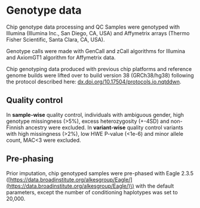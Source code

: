# Genotype data

Chip genotype data processing and QC Samples were genotyped with Illumina \(Illumina Inc., San Diego, CA, USA\) and Affymetrix arrays \(Thermo Fisher Scientific, Santa Clara, CA, USA\).

Genotype calls were made with GenCall and zCall algorithms for Illumina and AxiomGT1 algorithm for Affymetrix data.

Chip genotyping data produced with previous chip platforms and reference genome builds were lifted over to build version 38 \(GRCh38/hg38\) following the protocol described here: [dx.doi.org/10.17504/protocols.io.nqtddwn](https://dx.doi.org/10.17504/protocols.io.nqtddwn).

## Quality control

In **sample-wise** quality control, individuals with ambiguous gender, high genotype missingness \(&gt;5%\), excess heterozygosity \(+-4SD\) and non-Finnish ancestry were excluded. In **variant-wise** quality control variants with high missingness \(&gt;2%\), low HWE P-value \(&lt;1e-6\) and minor allele count, MAC&lt;3 were excluded.

## Pre-phasing

Prior imputation, chip genotyped samples were pre-phased with Eagle 2.3.5 \([https://data.broadinstitute.org/alkesgroup/Eagle/](https://data.broadinstitute.org/alkesgroup/Eagle/)\) with the default parameters, except the number of conditioning haplotypes was set to 20,000.

